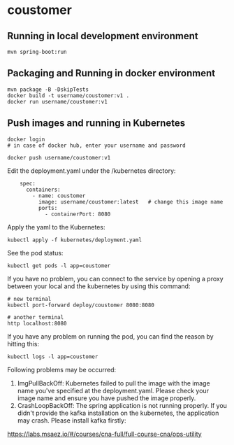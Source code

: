 # coustomer

## Running in local development environment

```
mvn spring-boot:run
```

## Packaging and Running in docker environment

```
mvn package -B -DskipTests
docker build -t username/coustomer:v1 .
docker run username/coustomer:v1
```

## Push images and running in Kubernetes

```
docker login 
# in case of docker hub, enter your username and password

docker push username/coustomer:v1
```

Edit the deployment.yaml under the /kubernetes directory:
```
    spec:
      containers:
        - name: coustomer
          image: username/coustomer:latest   # change this image name
          ports:
            - containerPort: 8080

```

Apply the yaml to the Kubernetes:
```
kubectl apply -f kubernetes/deployment.yaml
```

See the pod status:
```
kubectl get pods -l app=coustomer
```

If you have no problem, you can connect to the service by opening a proxy between your local and the kubernetes by using this command:
```
# new terminal
kubectl port-forward deploy/coustomer 8080:8080

# another terminal
http localhost:8080
```

If you have any problem on running the pod, you can find the reason by hitting this:
```
kubectl logs -l app=coustomer
```

Following problems may be occurred:

1. ImgPullBackOff:  Kubernetes failed to pull the image with the image name you've specified at the deployment.yaml. Please check your image name and ensure you have pushed the image properly.
1. CrashLoopBackOff: The spring application is not running properly. If you didn't provide the kafka installation on the kubernetes, the application may crash. Please install kafka firstly:

https://labs.msaez.io/#/courses/cna-full/full-course-cna/ops-utility

